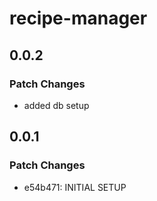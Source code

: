 # recipe-manager

## 0.0.2

### Patch Changes

- added db setup

## 0.0.1

### Patch Changes

- e54b471: INITIAL SETUP
